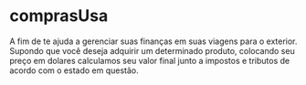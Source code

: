 # comprasUsa

A fim de te ajuda a gerenciar suas finanças em suas viagens para o exterior. Supondo que você deseja adquirir 
um determinado produto, colocando seu preço em dolares calculamos seu valor final junto a impostos e tributos de acordo com o estado em questão.
